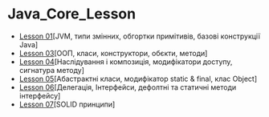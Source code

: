 # Java_Core_Lesson
<ul>
    <li>
        <a href="https://github.com/olegnakhod/Java_Core_Lesson/tree/lesson/Lesson%2001">Lesson 01</a>[JVM, типи змінних, обгортки примітивів, базові конструкції Java]</li>
    <li>
        <a href="https://github.com/olegnakhod/Java_Core_Lesson/tree/lesson/Lesson%2003">Lesson 03</a>[ООП, класи, конструктори, обєкти, методи]</li>
    <li>
        <a href="https://github.com/olegnakhod/Java_Core_Lesson/tree/lesson/Lesson%2004">Lesson 04</a>[Наслідування і композиція, модифікатори доступу, сигнатура методу]</li>
    <li>
        <a href="https://github.com/olegnakhod/Java_Core_Lesson/tree/lesson/Lesson%2005">Lesson 05</a>[Абастрактні класи, модифікатор static & final, клас Object]</li>
    <li>
        <a href="https://github.com/olegnakhod/Java_Core_Lesson/tree/lesson/Lesson%2006">Lesson 06</a>[Делегація, Інтерфейси, дефолтні та статичні методи інтерфейсу]</li>
    <li>
        <a href="https://github.com/olegnakhod/Java_Core_Lesson/tree/lesson/Lesson%2007">Lesson 07</a>[SOLID принципи]</li>
</ul>
